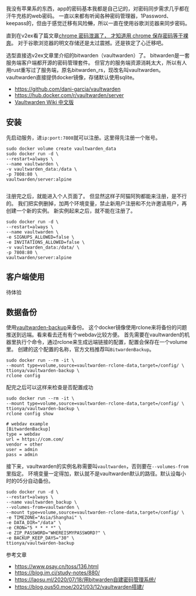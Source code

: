 我没有苹果系的东西，app的密码基本我都是自己记的，对密码同步需求几乎都在汗牛充栋的web密码。
一直以来都有听闻各种密码管理器，1Password、keepass的，但由于感觉迁移有风险~~懒~~，所以一直在使用谷歌浏览器来同步密码。

直到在v2ex看了篇文章[chrome 密码泄漏了， 才知道用 chrome 保存密码等于裸奔](https://www.v2ex.com/t/872745)。
对于谷歌浏览器的明文存储还是太过震撼。还是铁定了心迁移吧。

选型直接选v2ex文章里介绍的bitwarden（vaultwarden）了。
bitwarden是一套服务端客户端都开源的密码管理套件。
但官方的服务端资源消耗太大，所以有人用rust重写过了服务端，原名bitwarden_rs，现改名叫vaultwarden。
vaultwarden直接提供docker镜像，存储默认使用sqlite。

+ https://github.com/dani-garcia/vaultwarden
+ https://hub.docker.com/r/vaultwarden/server
+ [Vaultwarden Wiki 中文版](https://rs.ppgg.in/)

## 安装

先启动服务，进`ip:port:7808`就可以注册。这里得先注册一个账号。

```shell
sudo docker volume create vaultwarden_data
sudo docker run -d \
--restart=always \
--name vaultwarden \
-v vaultwarden_data:/data \
-p 7808:80 \
vaultwarden/server:alpine


```

注册完之后，就能进入个人页面了。
但显然这样子阿猫阿狗都能来注册，是不行的。
我们把实例删掉，加两个环境变量，禁止新用户注册和不允许邀请用户，再创建一个新的实例。
新实例起来之后，就不能在注册了。

```shell
sudo docker run -d \
--restart=always \
--name vaultwarden \
-e SIGNUPS_ALLOWED=false \
-e INVITATIONS_ALLOWED=false \
-v vaultwarden_data:/data/ \
-p 7808:80 \
vaultwarden/server:alpine
```

## 客户端使用

待体验

## 数据备份

使用[vaultwarden-backup](https://github.com/ttionya/vaultwarden-backup/blob/master/README_zh.md)来备份。
这个docker镜像使用rclone来将备份的问题推送到远端。看来看去还有有个webdav比较方便。
首先需要在vaultwarden的机器里执行个命令，通过rclone来生成远端链接的配置，配置会保存在一个volume里。
创建的这个配置的名称，官方文档推荐叫`BitwardenBackup`。

```shell
sudo docker run --rm -it \
--mount type=volume,source=vaultwarden-rclone-data,target=/config/ \
ttionya/vaultwarden-backup \
rclone config
```

配完之后可以这样来检查是否配置成功

```shell
sudo docker run --rm -it \
--mount type=volume,source=vaultwarden-rclone-data,target=/config/ \
ttionya/vaultwarden-backup \
rclone config show

# webdav example
[BitwardenBackup]
type = webdav
url = https://com.com/
vendor = other
user = admin
pass = admin
```

接下来，vaultwarden的实例名称需要叫`vaultwarden`，否则要在`--volumes-from`里指定。
环境变量一定得加，默认就不是vaultwarden默认的路径。默认设每小时的05分自动备份。

```shell
sudo docker run -d \
--restart=always \
--name vaultwarden_backup \
--volumes-from=vaultwarden \
--mount type=volume,source=vaultwarden-rclone-data,target=/config/ \
-e TIMEZONE="Asia/Shanghai" \
-e DATA_DIR="/data" \
-e CRON="5 * * * *" \
-e ZIP_PASSWORD="WHEREISMYPASSWORD?" \
-e BACKUP_KEEP_DAYS="30" \
ttionya/vaultwarden-backup
```

参考文章

+ https://www.psay.cn/toss/136.html
+ https://blog.im.ci/study-notes/880/
+ https://laosu.ml/2020/07/18/用bitwarden自建密码管理系统/
+ https://blog.ous50.moe/2021/03/12/vaultwarden搭建/
